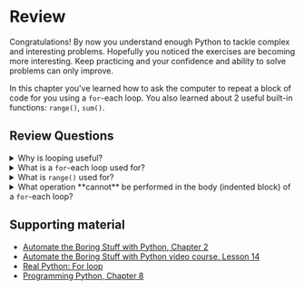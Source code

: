 # Review

Congratulations! By now you understand enough Python to tackle complex and interesting problems.
Hopefully you noticed the exercises are becoming more interesting. Keep practicing and your
confidence and ability to solve problems can only improve.

In this chapter you've learned how to ask the computer to repeat a block of code for you using
a `for`-each loop. You also learned about 2 useful built-in functions: `range()`, `sum()`.

## Review Questions

<details>
  <summary>Why is looping useful?</summary>
  Manually repeating computations is tedious and error prone. Try not to repeat yourself, computers are much better at it.
</details>

<details>
  <summary>What is a <code>for</code>-each loop used for?</summary>
  Repeating operations on each element of a list.
</details>

<details>
  <summary>What is <code>range()</code> used for?</summary>
  Save us typing out a range of numbers. A <em>range</em> has a given start point, to a given end point, and uses a given step size.
</details>

<details>
  <summary>What operation **cannot** be performed in the body (indented block) of a <code>for</code>-each loop?</summary>
  None! All Python operations can be performed in a loop body. But <b>be careful</b> when you mofify the list you're looping over. Unexpected things can happen!
</details>


## Supporting material
* [Automate the Boring Stuff with Python, Chapter 2](https://realpython.com/python-for-loop/)
* [Automate the Boring Stuff with Python video course, Lesson 14](https://youtu.be/umTnflPbYww)
* [Real Python: For loop](https://realpython.com/python-for-loop/)
* [Programming Python, Chapter 8](https://www.linuxtopia.org/online_books/programming_books/python_programming/python_ch08.html)
